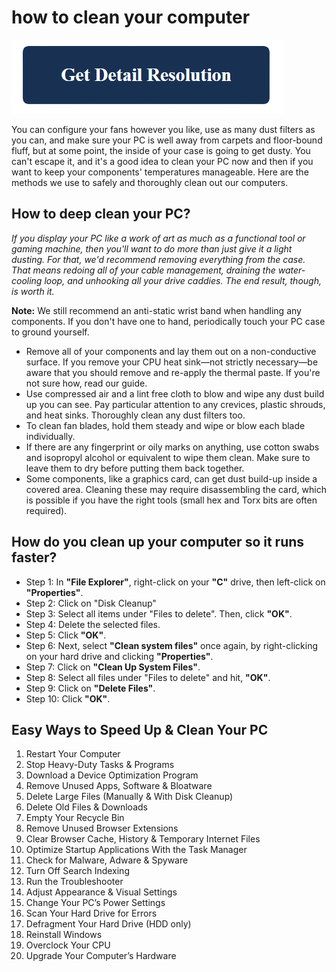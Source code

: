 # how to clean your computer

[![how to clean your computer](get-detail.png)](https://github.com/twilighttec0h/how.to.clean.your.computer)

You can configure your fans however you like, use as many dust filters as you can, and make sure your PC is well away from carpets and floor-bound fluff, but at some point, the inside of your case is going to get dusty. You can't escape it, and it's a good idea to clean your PC now and then if you want to keep your components' temperatures manageable. Here are the methods we use to safely and thoroughly clean out our computers.

## How to deep clean your PC?

_If you display your PC like a work of art as much as a functional tool or gaming machine, then you'll want to do more than just give it a light dusting. For that, we'd recommend removing everything from the case. That means redoing all of your cable management, draining the water-cooling loop, and unhooking all your drive caddies. The end result, though, is worth it._

**Note:** We still recommend an anti-static wrist band when handling any components. If you don't have one to hand, periodically touch your PC case to ground yourself.

* Remove all of your components and lay them out on a non-conductive surface. If you remove your CPU heat sink—not strictly necessary—be aware that you should remove and re-apply the thermal paste. If you're not sure how, read our guide.
* Use compressed air and a lint free cloth to blow and wipe any dust build up you can see. Pay particular attention to any crevices, plastic shrouds, and heat sinks. Thoroughly clean any dust filters too.
* To clean fan blades, hold them steady and wipe or blow each blade individually. 
* If there are any fingerprint or oily marks on anything, use cotton swabs and isopropyl alcohol or equivalent to wipe them clean. Make sure to leave them to dry before putting them back together.
* Some components, like a graphics card, can get dust build-up inside a covered area. Cleaning these may require disassembling the card, which is possible if you have the right tools (small hex and Torx bits are often required).

## How do you clean up your computer so it runs faster?

* Step 1: In **"File Explorer"**, right-click on your **"C"** drive, then left-click on **"Properties"**.
* Step 2: Click on "Disk Cleanup"
* Step 3: Select all items under "Files to delete". Then, click **"OK"**.
* Step 4: Delete the selected files.
* Step 5: Click **"OK"**.
* Step 6: Next, select **"Clean system files"** once again, by right-clicking on your hard drive and clicking **"Properties"**.
* Step 7: Click on **"Clean Up System Files"**.
* Step 8: Select all files under "Files to delete" and hit, **"OK"**.
* Step 9: Click on **"Delete Files"**.
* Step 10: Click **"OK"**.

## Easy Ways to Speed Up & Clean Your PC 

1. Restart Your Computer
2. Stop Heavy-Duty Tasks & Programs
3. Download a Device Optimization Program
4. Remove Unused Apps, Software & Bloatware
5. Delete Large Files (Manually & With Disk Cleanup)
6. Delete Old Files & Downloads
7. Empty Your Recycle Bin
8. Remove Unused Browser Extensions
9. Clear Browser Cache, History & Temporary Internet Files
10. Optimize Startup Applications With the Task Manager
11. Check for Malware, Adware & Spyware
12. Turn Off Search Indexing
13. Run the Troubleshooter
14. Adjust Appearance & Visual Settings
15. Change Your PC’s Power Settings
16. Scan Your Hard Drive for Errors
17. Defragment Your Hard Drive (HDD only)
18. Reinstall Windows
19. Overclock Your CPU
20. Upgrade Your Computer’s Hardware
